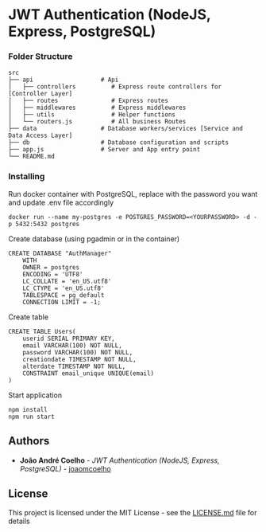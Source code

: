 # JWT Authentication (NodeJS, Express, PostgreSQL)

### Folder Structure

    src
    ├── api                   # Api
    │   ├── controllers          # Express route controllers for  [Controller Layer]
    │   ├── routes               # Express routes 
    │   ├── middlewares          # Express middlewares
    │   ├── utils                # Helper functions
    │   └── routers.js           # All business Routes
    ├── data                  # Database workers/services [Service and Data Access Layer]
    ├── db                    # Database configuration and scripts
    ├── app.js                # Server and App entry point
    └── README.md


### Installing

Run docker container with PostgreSQL, replace <YOURPASSWORD> with the password you want and update .env file accordingly
```
docker run --name my-postgres -e POSTGRES_PASSWORD=<YOURPASSWORD> -d -p 5432:5432 postgres
```

Create database (using pgadmin or in the container)
```
CREATE DATABASE "AuthManager"
    WITH 
    OWNER = postgres
    ENCODING = 'UTF8'
    LC_COLLATE = 'en_US.utf8'
    LC_CTYPE = 'en_US.utf8'
    TABLESPACE = pg_default
    CONNECTION LIMIT = -1;
```

Create table
```
CREATE TABLE Users(
	userid SERIAL PRIMARY KEY,
	email VARCHAR(100) NOT NULL,
	password VARCHAR(100) NOT NULL,
	creationdate TIMESTAMP NOT NULL,
	alterdate TIMESTAMP NOT NULL,
	CONSTRAINT email_unique UNIQUE(email)
)
```

Start application
```
npm install
npm run start
```

## Authors
* **João André Coelho** - *JWT Authentication (NodeJS, Express, PostgreSQL)* - [joaomcoelho](https://github.com/joaomcoelho)

## License
This project is licensed under the MIT License - see the [LICENSE.md](LICENSE.md) file for details
